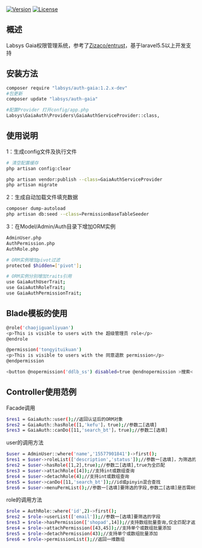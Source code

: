 [![Version](https://img.shields.io/badge/worden-auth--gaia-brightgreen.svg)](https://packagist.org/packages/labsys/auth-gaia)
[![License](https://poser.pugx.org/zizaco/entrust/license.svg)](https://packagist.org/packages/labsys/auth-gaia)
## 概述

Labsys Gaia权限管理系统，参考了[Zizaco/entrust](https://github.com/Zizaco/entrust)，基于laravel5.5以上开发支持

## 安装方法

```bash
composer require "labsys/auth-gaia:1.2.x-dev"
#包更新
composer update "labsys/auth-gaia"

#配置Provider 打开config/app.php
Labsys\GaiaAuth\Providers\GaiaAuthServiceProvider::class,
```
## 使用说明
1：生成config文件及执行文件
```bash
# 清空配置缓存
php artisan config:clear

php artisan vendor:publish --class=GaiaAuthServiceProvider
php artisan migrate
```
2：生成自动加载文件填充数据
```bash
composer dump-autoload
php artisan db:seed --class=PermissionBaseTableSeeder
```
3：在Model/Admin/Auth目录下增加ORM实例
```bash
AdminUser.php
AuthPermission.php
AuthRole.php

# ORM实例增加pivot过滤
protected $hidden=['pivot'];

# ORM实例分别增加traits引用
use GaiaAuthUserTrait;
use GaiaAuthRoleTrait;
use GaiaAuthPermissionTrait;
```
## Blade模板的使用
```bash
@role('chaojiguanliyuan')
<p>This is visible to users with the 超级管理员 role</p>
@endrole

@permission('tongyituikuan')
<p>This is visible to users with the 同意退款 permission</p>
@endpermission

<button @nopermission('ddlb_ss') disabled=true @endnopermission >搜索< /button>
```
## Controller使用范例
Facade调用
```bash
$res1 = GaiaAuth::user();//返回认证后的ORM对象
$res2 = GaiaAuth::hasRole([1,'kefu']，true);//参数二[选填]
$res3 = GaiaAuth::canDo([11,'search_bt']，true);//参数二[选填]
```

user的调用方法
```bash
$user = AdminUser::where('name','15577901841')->first();
$res1 = $user->roleList(['description','status']);//参数一[选填]，为筛选的字段
$res2 = $user->hasRole([1,2],true);//参数二[选填],true为全匹配
$res3 = $user->attachRole([4]);//支持int或数组查询
$res4 = $user->detachRole(4);//支持int或数组查询
$res5 = $user->canDo([11,'search_bt']);//id或pinyin混合查找
$res6 = $user->menuPermList();//参数一[选填]要筛选的字段,参数二[选填]是否需树形排序
```
role的调用方法
```bash
$role = AuthRole::where('id',2)->first();
$res2 = $role->userList(['email']);//参数一[选填]要筛选的字段
$res3 = $role->hasPermission(['shopad',14]);//支持数组批量查询,仅全匹配才返回true
$res4 = $role->attachPermission([43,45]);//支持单个或数组批量添加
$res5 = $role->detachPermission(43);//支持单个或数组批量添加
$res6 = $role->permissionList();//返回一维数组
```
